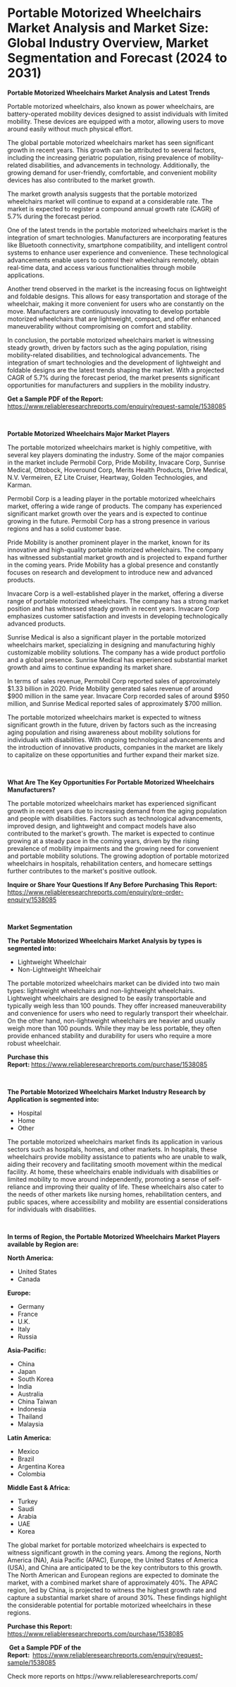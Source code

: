<p><h1>Portable Motorized Wheelchairs Market Analysis and Market Size: Global Industry Overview, Market Segmentation and Forecast (2024 to 2031)</h1></p><p><strong>Portable Motorized Wheelchairs Market Analysis and Latest Trends</strong></p>
<p><p>Portable motorized wheelchairs, also known as power wheelchairs, are battery-operated mobility devices designed to assist individuals with limited mobility. These devices are equipped with a motor, allowing users to move around easily without much physical effort.</p><p>The global portable motorized wheelchairs market has seen significant growth in recent years. This growth can be attributed to several factors, including the increasing geriatric population, rising prevalence of mobility-related disabilities, and advancements in technology. Additionally, the growing demand for user-friendly, comfortable, and convenient mobility devices has also contributed to the market growth.</p><p>The market growth analysis suggests that the portable motorized wheelchairs market will continue to expand at a considerable rate. The market is expected to register a compound annual growth rate (CAGR) of 5.7% during the forecast period.</p><p>One of the latest trends in the portable motorized wheelchairs market is the integration of smart technologies. Manufacturers are incorporating features like Bluetooth connectivity, smartphone compatibility, and intelligent control systems to enhance user experience and convenience. These technological advancements enable users to control their wheelchairs remotely, obtain real-time data, and access various functionalities through mobile applications.</p><p>Another trend observed in the market is the increasing focus on lightweight and foldable designs. This allows for easy transportation and storage of the wheelchair, making it more convenient for users who are constantly on the move. Manufacturers are continuously innovating to develop portable motorized wheelchairs that are lightweight, compact, and offer enhanced maneuverability without compromising on comfort and stability.</p><p>In conclusion, the portable motorized wheelchairs market is witnessing steady growth, driven by factors such as the aging population, rising mobility-related disabilities, and technological advancements. The integration of smart technologies and the development of lightweight and foldable designs are the latest trends shaping the market. With a projected CAGR of 5.7% during the forecast period, the market presents significant opportunities for manufacturers and suppliers in the mobility industry.</p></p>
<p><strong>Get a Sample PDF of the Report:&nbsp;</strong> <a href="https://www.reliableresearchreports.com/enquiry/request-sample/1538085">https://www.reliableresearchreports.com/enquiry/request-sample/1538085</a></p>
<p>&nbsp;</p>
<p><strong>Portable Motorized Wheelchairs Major Market Players</strong></p>
<p><p>The portable motorized wheelchairs market is highly competitive, with several key players dominating the industry. Some of the major companies in the market include Permobil Corp, Pride Mobility, Invacare Corp, Sunrise Medical, Ottobock, Hoveround Corp, Merits Health Products, Drive Medical, N.V. Vermeiren, EZ Lite Cruiser, Heartway, Golden Technologies, and Karman.</p><p>Permobil Corp is a leading player in the portable motorized wheelchairs market, offering a wide range of products. The company has experienced significant market growth over the years and is expected to continue growing in the future. Permobil Corp has a strong presence in various regions and has a solid customer base.</p><p>Pride Mobility is another prominent player in the market, known for its innovative and high-quality portable motorized wheelchairs. The company has witnessed substantial market growth and is projected to expand further in the coming years. Pride Mobility has a global presence and constantly focuses on research and development to introduce new and advanced products.</p><p>Invacare Corp is a well-established player in the market, offering a diverse range of portable motorized wheelchairs. The company has a strong market position and has witnessed steady growth in recent years. Invacare Corp emphasizes customer satisfaction and invests in developing technologically advanced products.</p><p>Sunrise Medical is also a significant player in the portable motorized wheelchairs market, specializing in designing and manufacturing highly customizable mobility solutions. The company has a wide product portfolio and a global presence. Sunrise Medical has experienced substantial market growth and aims to continue expanding its market share.</p><p>In terms of sales revenue, Permobil Corp reported sales of approximately $1.33 billion in 2020. Pride Mobility generated sales revenue of around $900 million in the same year. Invacare Corp recorded sales of around $950 million, and Sunrise Medical reported sales of approximately $700 million.</p><p>The portable motorized wheelchairs market is expected to witness significant growth in the future, driven by factors such as the increasing aging population and rising awareness about mobility solutions for individuals with disabilities. With ongoing technological advancements and the introduction of innovative products, companies in the market are likely to capitalize on these opportunities and further expand their market size.</p></p>
<p>&nbsp;</p>
<p><strong>What Are The Key Opportunities For Portable Motorized Wheelchairs Manufacturers?</strong></p>
<p><p>The portable motorized wheelchairs market has experienced significant growth in recent years due to increasing demand from the aging population and people with disabilities. Factors such as technological advancements, improved design, and lightweight and compact models have also contributed to the market's growth. The market is expected to continue growing at a steady pace in the coming years, driven by the rising prevalence of mobility impairments and the growing need for convenient and portable mobility solutions. The growing adoption of portable motorized wheelchairs in hospitals, rehabilitation centers, and homecare settings further contributes to the market's positive outlook.</p></p>
<p><strong>Inquire or Share Your Questions If Any Before Purchasing This Report:</strong> <a href="https://www.reliableresearchreports.com/enquiry/pre-order-enquiry/1538085">https://www.reliableresearchreports.com/enquiry/pre-order-enquiry/1538085</a></p>
<p>&nbsp;</p>
<p><strong>Market Segmentation</strong></p>
<p><strong>The Portable Motorized Wheelchairs Market Analysis by types is segmented into:</strong></p>
<p><ul><li>Lightweight Wheelchair</li><li>Non-Lightweight Wheelchair</li></ul></p>
<p><p>The portable motorized wheelchairs market can be divided into two main types: lightweight wheelchairs and non-lightweight wheelchairs. Lightweight wheelchairs are designed to be easily transportable and typically weigh less than 100 pounds. They offer increased maneuverability and convenience for users who need to regularly transport their wheelchair. On the other hand, non-lightweight wheelchairs are heavier and usually weigh more than 100 pounds. While they may be less portable, they often provide enhanced stability and durability for users who require a more robust wheelchair.</p></p>
<p><strong>Purchase this Report:&nbsp;</strong><a href="https://www.reliableresearchreports.com/purchase/1538085">https://www.reliableresearchreports.com/purchase/1538085</a></p>
<p>&nbsp;</p>
<p><strong>The Portable Motorized Wheelchairs Market Industry Research by Application is segmented into:</strong></p>
<p><ul><li>Hospital</li><li>Home</li><li>Other</li></ul></p>
<p><p>The portable motorized wheelchairs market finds its application in various sectors such as hospitals, homes, and other markets. In hospitals, these wheelchairs provide mobility assistance to patients who are unable to walk, aiding their recovery and facilitating smooth movement within the medical facility. At home, these wheelchairs enable individuals with disabilities or limited mobility to move around independently, promoting a sense of self-reliance and improving their quality of life. These wheelchairs also cater to the needs of other markets like nursing homes, rehabilitation centers, and public spaces, where accessibility and mobility are essential considerations for individuals with disabilities.</p></p>
<p>&nbsp;</p>
<p><strong>In terms of Region, the Portable Motorized Wheelchairs Market Players available by Region are:</strong></p>
<p>
    <p> <strong> North America: </strong>
        <ul>
            <li>United States</li>
            <li>Canada</li>
        </ul>
        </p> 
    <p> <strong> Europe: </strong>
        <ul>
            <li>Germany</li>
            <li>France</li>
            <li>U.K.</li>
            <li>Italy</li>
            <li>Russia</li>
        </ul>
        </p> 
    <p> <strong> Asia-Pacific: </strong>
        <ul>
            <li>China</li>
            <li>Japan</li>
            <li>South Korea</li>
            <li>India</li>
            <li>Australia</li>
            <li>China Taiwan</li>
            <li>Indonesia</li>
            <li>Thailand</li>
            <li>Malaysia</li>
        </ul>
        </p> 
    <p> <strong> Latin America: </strong>
        <ul>
            <li>Mexico</li>
            <li>Brazil</li>
            <li>Argentina Korea</li>
            <li>Colombia</li>
        </ul>
        </p> 
    <p> <strong> Middle East & Africa: </strong>
        <ul>
            <li>Turkey</li>
            <li>Saudi</li>
            <li>Arabia</li>
            <li>UAE</li>
            <li>Korea</li>
        </ul>
    </p>
    </p>
<p><p>The global market for portable motorized wheelchairs is expected to witness significant growth in the coming years. Among the regions, North America (NA), Asia Pacific (APAC), Europe, the United States of America (USA), and China are anticipated to be the key contributors to this growth. The North American and European regions are expected to dominate the market, with a combined market share of approximately 40%. The APAC region, led by China, is projected to witness the highest growth rate and capture a substantial market share of around 30%. These findings highlight the considerable potential for portable motorized wheelchairs in these regions.</p></p>
<p><strong>Purchase this Report: </strong><a href="https://www.reliableresearchreports.com/purchase/1538085">https://www.reliableresearchreports.com/purchase/1538085</a></p>
<p>&nbsp;<strong>Get a Sample PDF of the Report:&nbsp;&nbsp;</strong><a href="https://www.reliableresearchreports.com/enquiry/request-sample/1538085">https://www.reliableresearchreports.com/enquiry/request-sample/1538085</a></p>
<p><strong></strong></p>
<p>Check more reports on https://www.reliableresearchreports.com/</p>